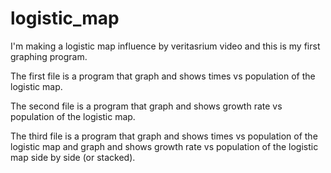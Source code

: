 # logistic_map

I'm making a logistic map influence by veritasrium video
and this is my first graphing program.

The first file is a program that graph and shows times vs population of the logistic map.

The second file is a program that graph and shows growth rate vs population of the logistic map.

The third file is a program that graph and shows times vs population of the logistic map and graph and shows growth rate vs population of the logistic map side by side (or stacked).